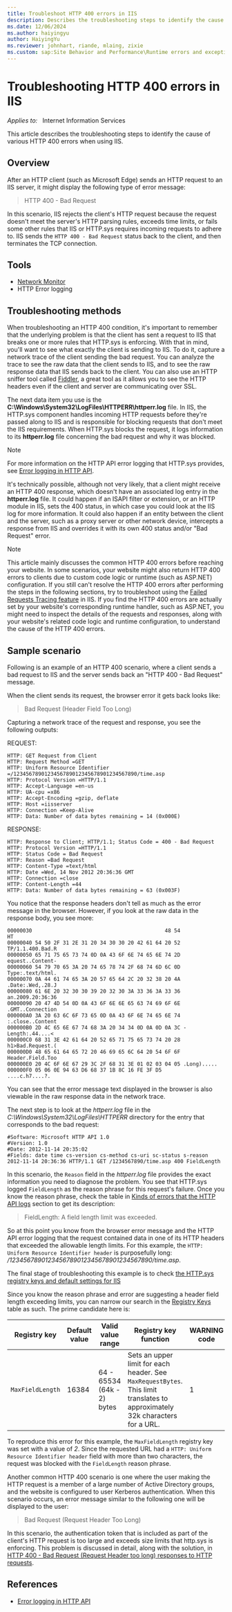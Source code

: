 ```yaml
---
title: Troubleshoot HTTP 400 errors in IIS
description: Describes the troubleshooting steps to identify the cause of various HTTP 400 errors when using IIS.
ms.date: 12/06/2024
ms.author: haiyingyu
author: HaiyingYu
ms.reviewer: johnhart, riande, mlaing, zixie
ms.custom: sap:Site Behavior and Performance\Runtime errors and exceptions, including HTTP 400 and 50x errors
---
```

# Troubleshooting HTTP 400 errors in IIS

_Applies to:_ &nbsp; Internet Information Services  

This article describes the troubleshooting steps to identify the cause of various HTTP 400 errors when using IIS.

## Overview

After an HTTP client (such as Microsoft Edge) sends an HTTP request to an IIS server, it might display the following type of error message:

> HTTP 400 - Bad Request

In this scenario, IIS rejects the client's HTTP request because the request doesn't meet the server's HTTP parsing rules, exceeds time limits, or fails some other rules that IIS or HTTP.sys requires incoming requests to adhere to. IIS sends the `HTTP 400 - Bad Request` status back to the client, and then terminates the TCP connection.

## Tools

- [Network Monitor](../../../../windows-server/networking/network-monitor-3.md)
- HTTP Error logging

## Troubleshooting methods

When troubleshooting an HTTP 400 condition, it's important to remember that the underlying problem is that the client has sent a request to IIS that breaks one or more rules that HTTP.sys is enforcing. With that in mind, you'll want to see what exactly the client is sending to IIS. To do it, capture a network trace of the client sending the bad request. You can analyze the trace to see the raw data that the client sends to IIS, and to see the raw response data that IIS sends back to the client. You can also use an HTTP sniffer tool called [Fiddler](https://www.telerik.com/fiddler), a great tool as it allows you to see the HTTP headers even if the client and server are communicating over SSL.

The next data item you use is the **C:\Windows\System32\LogFiles\HTTPERR\httperr.log** file. In IIS, the HTTP.sys component handles incoming HTTP requests before they're passed along to IIS and is responsible for blocking requests that don't meet the IIS requirements. When HTTP.sys blocks the request, it logs information to its **httperr.log** file concerning the bad request and why it was blocked.

> [!NOTE]
> For more information on the HTTP API error logging that HTTP.sys provides, see [Error logging in HTTP API](../../aspnet/site-behavior-performance/error-logging-http-apis.md).

It's technically possible, although not very likely, that a client might receive an HTTP 400 response, which doesn't have an associated log entry in the **httperr.log** file. It could happen if an ISAPI filter or extension, or an HTTP module in IIS, sets the 400 status, in which case you could look at the IIS log for more information. It could also happen if an entity between the client and the server, such as a proxy server or other network device, intercepts a response from IIS and overrides it with its own 400 status and/or "Bad Request" error.

> [!NOTE]
> This article mainly discusses the common HTTP 400 errors before reaching your website. In some scenarios, your website might also return HTTP 400 errors to clients due to custom code logic or runtime (such as ASP.NET) configuration. If you still can't resolve the HTTP 400 errors after performing the steps in the following sections, try to troubleshoot using the [Failed Requests Tracing feature](./troubleshoot-failed-requests-using-tracing-in-iis-85.md) in IIS. If you find the HTTP 400 errors are actually set by your website's corresponding runtime handler, such as ASP.NET, you might need to inspect the details of the requests and responses, along with your website's related code logic and runtime configuration, to understand the cause of the HTTP 400 errors.

## Sample scenario

Following is an example of an HTTP 400 scenario, where a client sends a bad request to IIS and the server sends back an "HTTP 400 - Bad Request" message.

When the client sends its request, the browser error it gets back looks like:

> Bad Request (Header Field Too Long)

Capturing a network trace of the request and response, you see the following outputs:

REQUEST:

```output
HTTP: GET Request from Client
HTTP: Request Method =GET
HTTP: Uniform Resource Identifier =/1234567890123456789012345678901234567890/time.asp
HTTP: Protocol Version =HTTP/1.1
HTTP: Accept-Language =en-us
HTTP: UA-cpu =x86
HTTP: Accept-Encoding =gzip, deflate
HTTP: Host =iisserver
HTTP: Connection =Keep-Alive
HTTP: Data: Number of data bytes remaining = 14 (0x000E)
```

RESPONSE:

```output
HTTP: Response to Client; HTTP/1.1; Status Code = 400 - Bad Request
HTTP: Protocol Version =HTTP/1.1
HTTP: Status Code = Bad Request
HTTP: Reason =Bad Request
HTTP: Content-Type =text/html
HTTP: Date =Wed, 14 Nov 2012 20:36:36 GMT
HTTP: Connection =close
HTTP: Content-Length =44
HTTP: Data: Number of data bytes remaining = 63 (0x003F)
```

You notice that the response headers don't tell as much as the error message in the browser. However, if you look at the raw data in the response body, you see more:

```output
00000030                                           48 54               HT
00000040 54 50 2F 31 2E 31 20 34 30 30 20 42 61 64 20 52 TP/1.1.400.Bad.R
00000050 65 71 75 65 73 74 0D 0A 43 6F 6E 74 65 6E 74 2D equest..Content-
00000060 54 79 70 65 3A 20 74 65 78 74 2F 68 74 6D 6C 0D Type:.text/html.
00000070 0A 44 61 74 65 3A 20 57 65 64 2C 20 32 38 20 4A .Date:.Wed,.28.J
00000080 61 6E 20 32 30 30 39 20 32 30 3A 33 36 3A 33 36 an.2009.20:36:36
00000090 20 47 4D 54 0D 0A 43 6F 6E 6E 65 63 74 69 6F 6E .GMT..Connection
000000A0 3A 20 63 6C 6F 73 65 0D 0A 43 6F 6E 74 65 6E 74 :.close..Content
000000B0 2D 4C 65 6E 67 74 68 3A 20 34 34 0D 0A 0D 0A 3C -Length:.44....<
000000C0 68 31 3E 42 61 64 20 52 65 71 75 65 73 74 20 28 h1>Bad.Request.(
000000D0 48 65 61 64 65 72 20 46 69 65 6C 64 20 54 6F 6F Header.Field.Too
000000E0 20 4C 6F 6E 67 29 3C 2F 68 31 3E 01 02 03 04 05 .Long).....
000000F0 05 06 0E 94 63 D6 68 37 1B 8C 16 FE 3F D5       ....c.h7....?.
```

You can see that the error message text displayed in the browser is also viewable in the raw response data in the network trace.

The next step is to look at the _httperr.log_ file in the _C:\Windows\System32\LogFiles\HTTPERR_ directory for the entry that corresponds to the bad request:

```output
#Software: Microsoft HTTP API 1.0
#Version: 1.0
#Date: 2012-11-14 20:35:02
#Fields: date time cs-version cs-method cs-uri sc-status s-reason 
2012-11-14 20:36:36 HTTP/1.1 GET /1234567890/time.asp 400 FieldLength
```

In this scenario, the `Reason` field in the _httperr.log_ file provides the exact information you need to diagnose the problem. You see that HTTP.sys logged `FieldLength` as the reason phrase for this request's failure. Once you know the reason phrase, check the table in [Kinds of errors that the HTTP API logs](../../aspnet/site-behavior-performance/error-logging-http-apis.md#kinds-of-errors-that-the-http-api-logs) section to get its description:

> FieldLength: A field length limit was exceeded.

So at this point you know from the browser error message and the HTTP API error logging that the request contained data in one of its HTTP headers that exceeded the allowable length limits. For this example, the `HTTP: Uniform Resource Identifier header` is purposefully long: _/1234567890123456789012345678901234567890/time.asp_.

The final stage of troubleshooting this example is to check [the HTTP.sys registry keys and default settings for IIS](../iisadmin-service-inetinfo/httpsys-registry-windows.md)

Since you know the reason phrase and error are suggesting a header field length exceeding limits, you can narrow our search in the [Registry Keys](../iisadmin-service-inetinfo/httpsys-registry-windows.md#registry-keys) table as such. The prime candidate here is:

|Registry key|Default value|Valid value range|Registry key function|WARNING code|
|---|---|---|---|---|
|`MaxFieldLength`|16384|64 - 65534 (64k - 2) bytes|Sets an upper limit for each header. See `MaxRequestBytes`. This limit translates to approximately 32k characters for a URL.|1|

To reproduce this error for this example, the `MaxFieldLength` registry key was set with a value of _2_. Since the requested URL had a `HTTP: Uniform Resource Identifier header` field with more than two characters, the request was blocked with the `FieldLength` reason phrase.

Another common HTTP 400 scenario is one where the user making the HTTP request is a member of a large number of Active Directory groups, and the website is configured to user Kerberos authentication. When this scenario occurs, an error message similar to the following one will be displayed to the user:

> Bad Request (Request Header Too Long)

In this scenario, the authentication token that is included as part of the client's HTTP request is too large and exceeds size limits that http.sys is enforcing. This problem is discussed in detail, along with the solution, in [HTTP 400 - Bad Request (Request Header too long) responses to HTTP requests](../www-administration-management/http-bad-request-response-kerberos.md).

## References

- [Error logging in HTTP API](../../aspnet/site-behavior-performance/error-logging-http-apis.md)
